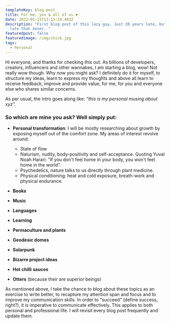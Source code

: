 ```yaml
---
templateKey: blog-post
title: For me, you & all of us ❤️
date: 2022-05-31T13:15:19.483Z
description: "First blog post of this lazy guy. Just 20 years late, but better
  late than never. "
featuredpost: false
featuredimage: /img/chick.jpg
tags:
  - Personal
---
```

Hi everyone, and thanks for checking this out. As billions of developers, creators, influencers and other wannabes, I am starting a blog, wow! Not really wow though. Why now you might ask? I definitely do it for myself, to structure my ideas, learn to express my thoughts and above all learn to receive feedback, improve and provide value, for me, for you and everyone else who shares similar concerns.

As per usual, the intro goes along like: *"this is my personal musing about xyz".*

### So which are mine you ask? Well simply put:

* **Personal transformation**: I will be mostly researching about growth by exposing myself out of the comfort zone. My areas of interest revolve around:

  * State of flow
  * Naturism, nudity, body-positivity and self-acceptance. Quoting Yuval Noah Harari: "If you don't feel home in your body, you won't feel home in the world". 
  * Psychedelics, nature talks to us directly through plant medicine.
  * Physical conditioning: heat and cold exposure, breath-work and physical endurance.
* **Books**
* **Music**
* **Languages**
* **Learning**
* **Permaculture and plants**
* **Geodesic domes**
* **Solarpunk**
* **Bizarre project ideas**
* **Hot chilli sauces**
* **Otters** (because their are superior beings)

As mentioned above, I take the chance to blog about these topics as an exercise to write better, to recapture my attention span and focus and to improve my communication skills. In order to "succeed" (define success, right?), it is imperative to communicate effectively. This applies to both personal and professional life. I will revisit every blog post frequently and update them.